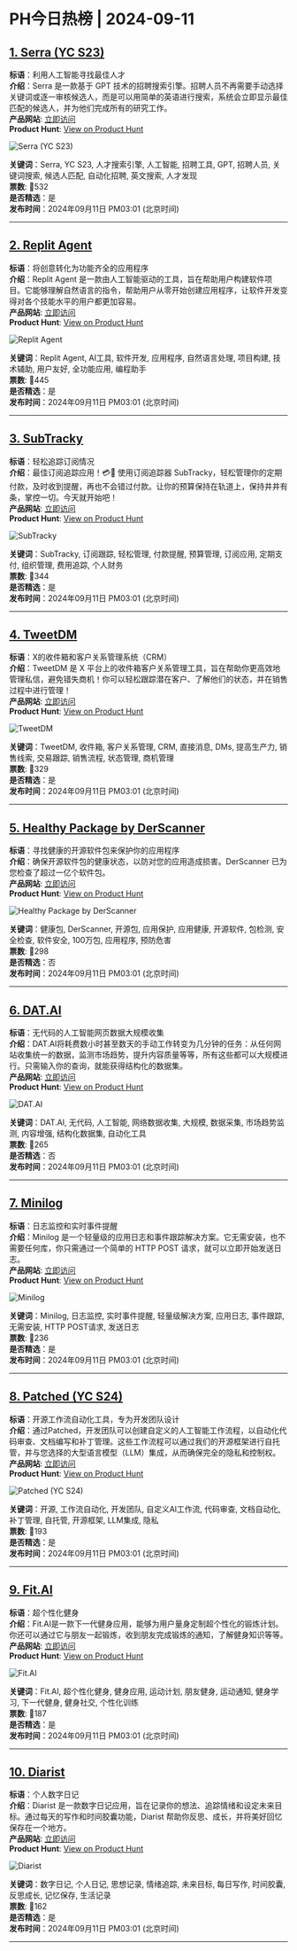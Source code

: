 # PH今日热榜 | 2024-09-11

## [1. Serra (YC S23)](https://www.producthunt.com/posts/serra-yc-s23?utm_campaign=producthunt-api&utm_medium=api-v2&utm_source=Application%3A+linewalker+%28ID%3A+135281%29)  
**标语**：利用人工智能寻找最佳人才  
**介绍**：Serra 是一款基于 GPT 技术的招聘搜索引擎。招聘人员不再需要手动选择关键词或逐一审核候选人，而是可以用简单的英语进行搜索，系统会立即显示最佳匹配的候选人，并为他们完成所有的研究工作。  
**产品网站**: [立即访问](https://www.producthunt.com/r/KZHLURQE266XAJ?utm_campaign=producthunt-api&utm_medium=api-v2&utm_source=Application%3A+linewalker+%28ID%3A+135281%29)  
**Product Hunt**: [View on Product Hunt](https://www.producthunt.com/posts/serra-yc-s23?utm_campaign=producthunt-api&utm_medium=api-v2&utm_source=Application%3A+linewalker+%28ID%3A+135281%29)  

![Serra (YC S23)](https://ph-files.imgix.net/6739c243-6b85-4127-93f9-a5615c244da9.png?auto=format&fit=crop&frame=1&h=512&w=1024)  

**关键词**：Serra, YC S23, 人才搜索引擎, 人工智能, 招聘工具, GPT, 招聘人员, 关键词搜索, 候选人匹配, 自动化招聘, 英文搜索, 人才发现  
**票数**: 🔺532  
**是否精选**：是  
**发布时间**：2024年09月11日 PM03:01 (北京时间)  

---

## [2. Replit Agent](https://www.producthunt.com/posts/replit-agent?utm_campaign=producthunt-api&utm_medium=api-v2&utm_source=Application%3A+linewalker+%28ID%3A+135281%29)  
**标语**：将创意转化为功能齐全的应用程序  
**介绍**：Replit Agent 是一款由人工智能驱动的工具，旨在帮助用户构建软件项目。它能够理解自然语言的指令，帮助用户从零开始创建应用程序，让软件开发变得对各个技能水平的用户都更加容易。  
**产品网站**: [立即访问](https://www.producthunt.com/r/AZGBYC4KYI6RKI?utm_campaign=producthunt-api&utm_medium=api-v2&utm_source=Application%3A+linewalker+%28ID%3A+135281%29)  
**Product Hunt**: [View on Product Hunt](https://www.producthunt.com/posts/replit-agent?utm_campaign=producthunt-api&utm_medium=api-v2&utm_source=Application%3A+linewalker+%28ID%3A+135281%29)  

![Replit Agent]()  

**关键词**：Replit Agent, AI工具, 软件开发, 应用程序, 自然语言处理, 项目构建, 技术辅助, 用户友好, 全功能应用, 编程助手  
**票数**: 🔺445  
**是否精选**：是  
**发布时间**：2024年09月11日 PM03:01 (北京时间)  

---

## [3. SubTracky](https://www.producthunt.com/posts/subtracky?utm_campaign=producthunt-api&utm_medium=api-v2&utm_source=Application%3A+linewalker+%28ID%3A+135281%29)  
**标语**：轻松追踪订阅情况  
**介绍**：最佳订阅追踪应用！💳📱 使用订阅追踪器 SubTracky，轻松管理你的定期付款，及时收到提醒，再也不会错过付款。让你的预算保持在轨道上，保持井井有条，掌控一切。今天就开始吧！  
**产品网站**: [立即访问](https://www.producthunt.com/r/UKK5KPZLJ7AQS6?utm_campaign=producthunt-api&utm_medium=api-v2&utm_source=Application%3A+linewalker+%28ID%3A+135281%29)  
**Product Hunt**: [View on Product Hunt](https://www.producthunt.com/posts/subtracky?utm_campaign=producthunt-api&utm_medium=api-v2&utm_source=Application%3A+linewalker+%28ID%3A+135281%29)  

![SubTracky](https://ph-files.imgix.net/cd4bc40f-f723-4fb7-bd55-b7ddfea7c63f.jpeg?auto=format&fit=crop&frame=1&h=512&w=1024)  

**关键词**：SubTracky, 订阅跟踪, 轻松管理, 付款提醒, 预算管理, 订阅应用, 定期支付, 组织管理, 费用追踪, 个人财务  
**票数**: 🔺344  
**是否精选**：是  
**发布时间**：2024年09月11日 PM03:01 (北京时间)  

---

## [4. TweetDM](https://www.producthunt.com/posts/tweetdm-2?utm_campaign=producthunt-api&utm_medium=api-v2&utm_source=Application%3A+linewalker+%28ID%3A+135281%29)  
**标语**：X的收件箱和客户关系管理系统（CRM）  
**介绍**：TweetDM 是 X 平台上的收件箱客户关系管理工具，旨在帮助你更高效地管理私信，避免错失商机！你可以轻松跟踪潜在客户、了解他们的状态，并在销售过程中进行管理！  
**产品网站**: [立即访问](https://www.producthunt.com/r/RSL5MV5PQLUZUK?utm_campaign=producthunt-api&utm_medium=api-v2&utm_source=Application%3A+linewalker+%28ID%3A+135281%29)  
**Product Hunt**: [View on Product Hunt](https://www.producthunt.com/posts/tweetdm-2?utm_campaign=producthunt-api&utm_medium=api-v2&utm_source=Application%3A+linewalker+%28ID%3A+135281%29)  

![TweetDM](https://ph-files.imgix.net/1730e39c-289f-4a2b-8aa0-f2b0a73bdd33.png?auto=format&fit=crop&frame=1&h=512&w=1024)  

**关键词**：TweetDM, 收件箱, 客户关系管理, CRM, 直接消息, DMs, 提高生产力, 销售线索, 交易跟踪, 销售流程, 状态管理, 商机管理  
**票数**: 🔺329  
**是否精选**：是  
**发布时间**：2024年09月11日 PM03:01 (北京时间)  

---

## [5. Healthy Package by DerScanner](https://www.producthunt.com/posts/healthy-package-by-derscanner?utm_campaign=producthunt-api&utm_medium=api-v2&utm_source=Application%3A+linewalker+%28ID%3A+135281%29)  
**标语**：寻找健康的开源软件包来保护你的应用程序  
**介绍**：确保开源软件包的健康状态，以防对您的应用造成损害。DerScanner 已为您检查了超过一亿个软件包。  
**产品网站**: [立即访问](https://www.producthunt.com/r/V3OJFW2ZUN4UN2?utm_campaign=producthunt-api&utm_medium=api-v2&utm_source=Application%3A+linewalker+%28ID%3A+135281%29)  
**Product Hunt**: [View on Product Hunt](https://www.producthunt.com/posts/healthy-package-by-derscanner?utm_campaign=producthunt-api&utm_medium=api-v2&utm_source=Application%3A+linewalker+%28ID%3A+135281%29)  

![Healthy Package by DerScanner](https://ph-files.imgix.net/926ae6c4-6c31-46fc-83cd-9ba024b7115d.png?auto=format&fit=crop&frame=1&h=512&w=1024)  

**关键词**：健康包, DerScanner, 开源包, 应用保护, 应用健康, 开源软件, 包检测, 安全检查, 软件安全, 100万包, 应用程序, 预防危害  
**票数**: 🔺298  
**是否精选**：否  
**发布时间**：2024年09月11日 PM03:01 (北京时间)  

---

## [6. DAT.AI](https://www.producthunt.com/posts/dat-ai?utm_campaign=producthunt-api&utm_medium=api-v2&utm_source=Application%3A+linewalker+%28ID%3A+135281%29)  
**标语**：无代码的人工智能网页数据大规模收集  
**介绍**：DAT.AI将耗费数小时甚至数天的手动工作转变为几分钟的任务：从任何网站收集统一的数据，监测市场趋势，提升内容质量等等，所有这些都可以大规模进行。只需输入你的查询，就能获得结构化的数据集。  
**产品网站**: [立即访问](https://www.producthunt.com/r/CIGL4QQJDX3S5F?utm_campaign=producthunt-api&utm_medium=api-v2&utm_source=Application%3A+linewalker+%28ID%3A+135281%29)  
**Product Hunt**: [View on Product Hunt](https://www.producthunt.com/posts/dat-ai?utm_campaign=producthunt-api&utm_medium=api-v2&utm_source=Application%3A+linewalker+%28ID%3A+135281%29)  

![DAT.AI](https://ph-files.imgix.net/2972ee33-e9dd-4a73-87ef-1b119e061e20.png?auto=format&fit=crop&frame=1&h=512&w=1024)  

**关键词**：DAT.AI, 无代码, 人工智能, 网络数据收集, 大规模, 数据采集, 市场趋势监测, 内容增强, 结构化数据集, 自动化工具  
**票数**: 🔺265  
**是否精选**：否  
**发布时间**：2024年09月11日 PM03:01 (北京时间)  

---

## [7. Minilog](https://www.producthunt.com/posts/minilog?utm_campaign=producthunt-api&utm_medium=api-v2&utm_source=Application%3A+linewalker+%28ID%3A+135281%29)  
**标语**：日志监控和实时事件提醒  
**介绍**：Minilog 是一个轻量级的应用日志和事件跟踪解决方案。它无需安装，也不需要任何库，你只需通过一个简单的 HTTP POST 请求，就可以立即开始发送日志。  
**产品网站**: [立即访问](https://www.producthunt.com/r/CEH2KQQ2M2WA7O?utm_campaign=producthunt-api&utm_medium=api-v2&utm_source=Application%3A+linewalker+%28ID%3A+135281%29)  
**Product Hunt**: [View on Product Hunt](https://www.producthunt.com/posts/minilog?utm_campaign=producthunt-api&utm_medium=api-v2&utm_source=Application%3A+linewalker+%28ID%3A+135281%29)  

![Minilog](https://ph-files.imgix.net/b8d226c6-46c9-452f-a808-49375ca22caf.webp?auto=format&fit=crop&frame=1&h=512&w=1024)  

**关键词**：Minilog, 日志监控, 实时事件提醒, 轻量级解决方案, 应用日志, 事件跟踪, 无需安装, HTTP POST请求, 发送日志  
**票数**: 🔺236  
**是否精选**：是  
**发布时间**：2024年09月11日 PM03:01 (北京时间)  

---

## [8. Patched (YC S24)](https://www.producthunt.com/posts/patched-yc-s24?utm_campaign=producthunt-api&utm_medium=api-v2&utm_source=Application%3A+linewalker+%28ID%3A+135281%29)  
**标语**：开源工作流自动化工具，专为开发团队设计  
**介绍**：通过Patched，开发团队可以创建自定义的人工智能工作流程，以自动化代码审查、文档编写和补丁管理。这些工作流程可以通过我们的开源框架进行自托管，并与您选择的大型语言模型（LLM）集成，从而确保完全的隐私和控制权。  
**产品网站**: [立即访问](https://www.producthunt.com/r/WNS2KSY32QCONZ?utm_campaign=producthunt-api&utm_medium=api-v2&utm_source=Application%3A+linewalker+%28ID%3A+135281%29)  
**Product Hunt**: [View on Product Hunt](https://www.producthunt.com/posts/patched-yc-s24?utm_campaign=producthunt-api&utm_medium=api-v2&utm_source=Application%3A+linewalker+%28ID%3A+135281%29)  

![Patched (YC S24)](https://ph-files.imgix.net/fabd2eb2-da19-468c-ba15-551ab19e7eaf.png?auto=format&fit=crop&frame=1&h=512&w=1024)  

**关键词**：开源, 工作流自动化, 开发团队, 自定义AI工作流, 代码审查, 文档自动化, 补丁管理, 自托管, 开源框架, LLM集成, 隐私  
**票数**: 🔺193  
**是否精选**：是  
**发布时间**：2024年09月11日 PM03:01 (北京时间)  

---

## [9. Fit.AI](https://www.producthunt.com/posts/fit-ai?utm_campaign=producthunt-api&utm_medium=api-v2&utm_source=Application%3A+linewalker+%28ID%3A+135281%29)  
**标语**：超个性化健身  
**介绍**：Fit.AI是一款下一代健身应用，能够为用户量身定制超个性化的锻炼计划。你还可以通过它与朋友一起锻炼，收到朋友完成锻炼的通知，了解健身知识等等。  
**产品网站**: [立即访问](https://www.producthunt.com/r/CHOTV5MJ224PYO?utm_campaign=producthunt-api&utm_medium=api-v2&utm_source=Application%3A+linewalker+%28ID%3A+135281%29)  
**Product Hunt**: [View on Product Hunt](https://www.producthunt.com/posts/fit-ai?utm_campaign=producthunt-api&utm_medium=api-v2&utm_source=Application%3A+linewalker+%28ID%3A+135281%29)  

![Fit.AI](https://ph-files.imgix.net/f3f52275-3923-490d-a863-8d7cf728310d.jpeg?auto=format&fit=crop&frame=1&h=512&w=1024)  

**关键词**：Fit.AI, 超个性化健身, 健身应用, 运动计划, 朋友健身, 运动通知, 健身学习, 下一代健身, 健身社交, 个性化训练  
**票数**: 🔺187  
**是否精选**：是  
**发布时间**：2024年09月11日 PM03:01 (北京时间)  

---

## [10. Diarist](https://www.producthunt.com/posts/diarist?utm_campaign=producthunt-api&utm_medium=api-v2&utm_source=Application%3A+linewalker+%28ID%3A+135281%29)  
**标语**：个人数字日记  
**介绍**：Diarist 是一款数字日记应用，旨在记录你的想法、追踪情绪和设定未来目标。通过每天的写作和时间胶囊功能，Diarist 帮助你反思、成长，并将美好回忆保存在一个地方。  
**产品网站**: [立即访问](https://www.producthunt.com/r/FN5E2NSDTOTBLJ?utm_campaign=producthunt-api&utm_medium=api-v2&utm_source=Application%3A+linewalker+%28ID%3A+135281%29)  
**Product Hunt**: [View on Product Hunt](https://www.producthunt.com/posts/diarist?utm_campaign=producthunt-api&utm_medium=api-v2&utm_source=Application%3A+linewalker+%28ID%3A+135281%29)  

![Diarist](https://ph-files.imgix.net/e4b9e7ad-b2bb-4ad4-b851-d41a1d739e1e.jpeg?auto=format&fit=crop&frame=1&h=512&w=1024)  

**关键词**：数字日记, 个人日记, 思想记录, 情绪追踪, 未来目标, 每日写作, 时间胶囊, 反思成长, 记忆保存, 生活记录  
**票数**: 🔺162  
**是否精选**：是  
**发布时间**：2024年09月11日 PM03:01 (北京时间)  

---

